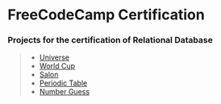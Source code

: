 # FreeCodeCamp Certification

### Projects for the certification of Relational Database
>- [Universe](https://github.com/vsonap/FCC/tree/main/Universe)
>- [World Cup](https://github.com/vsonap/FCC/tree/main/worldcup)
>- [Salon](https://github.com/vsonap/FCC/tree/main/Salon)
>- [Periodic Table](https://github.com/vsonap/FCC/tree/main/periodic%20table)
>- [Number Guess](https://github.com/vsonap/FCC/tree/main/Number_Guess)
